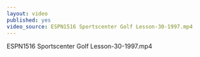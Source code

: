 ```yaml
---
layout: video
published: yes
video_source: ESPN1516 Sportscenter Golf Lesson-30-1997.mp4
---
```

ESPN1516 Sportscenter Golf Lesson-30-1997.mp4
